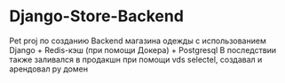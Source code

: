 # Django-Store-Backend
Pet proj по созданию Backend магазина одежды с использованием Django + Redis-кэш (при помощи Докера) + Postgresql
В последствии также заливался в продакшн при помощи vds selectel, создавал и арендовал ру домен 
